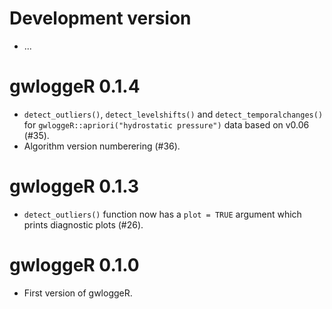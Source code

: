 # Development version

* ...

# gwloggeR 0.1.4

* `detect_outliers()`, `detect_levelshifts()` and `detect_temporalchanges()` for `gwloggeR::apriori("hydrostatic pressure")` data based on v0.06 (#35).
* Algorithm version numberering (#36).

# gwloggeR 0.1.3

* `detect_outliers()` function now has a `plot = TRUE` argument which prints diagnostic plots (#26).

# gwloggeR 0.1.0

* First version of gwloggeR.
